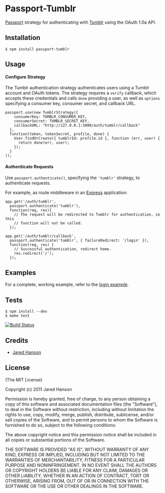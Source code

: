 # Passport-Tumblr

[Passport](https://github.com/jaredhanson/passport) strategy for authenticating
with [Tumblr](https://www.tumblr.com/) using the OAuth 1.0a API.

## Installation

    $ npm install passport-tumblr

## Usage

#### Configure Strategy

The Tumblr authentication strategy authenticates users using a Tumblr account
and OAuth tokens.  The strategy requires a `verify` callback, which accepts
these credentials and calls `done` providing a user, as well as `options`
specifying a consumer key, consumer secret, and callback URL.

    passport.use(new TumblrStrategy({
        consumerKey: TUMBLR_CONSUMER_KEY,
        consumerSecret: TUMBLR_SECRET_KEY,
        callbackURL: "http://127.0.0.1:3000/auth/tumblr/callback"
      },
      function(token, tokenSecret, profile, done) {
        User.findOrCreate({ tumblrId: profile.id }, function (err, user) {
          return done(err, user);
        });
      }
    ));

#### Authenticate Requests

Use `passport.authenticate()`, specifying the `'tumblr'` strategy, to
authenticate requests.

For example, as route middleware in an [Express](http://expressjs.com/)
application:

    app.get('/auth/tumblr',
      passport.authenticate('tumblr'),
      function(req, res){
        // The request will be redirected to Tumblr for authentication, so this
        // function will not be called.
      });
    
    app.get('/auth/tumblr/callback', 
      passport.authenticate('tumblr', { failureRedirect: '/login' }),
      function(req, res) {
        // Successful authentication, redirect home.
        res.redirect('/');
      });

## Examples

For a complete, working example, refer to the [login example](https://github.com/jaredhanson/passport-tumblr/tree/master/examples/login).

## Tests

    $ npm install --dev
    $ make test

[![Build Status](https://secure.travis-ci.org/jaredhanson/passport-tumblr.png)](http://travis-ci.org/jaredhanson/passport-tumblr)

## Credits

  - [Jared Hanson](http://github.com/jaredhanson)

## License

(The MIT License)

Copyright (c) 2011 Jared Hanson

Permission is hereby granted, free of charge, to any person obtaining a copy of
this software and associated documentation files (the "Software"), to deal in
the Software without restriction, including without limitation the rights to
use, copy, modify, merge, publish, distribute, sublicense, and/or sell copies of
the Software, and to permit persons to whom the Software is furnished to do so,
subject to the following conditions:

The above copyright notice and this permission notice shall be included in all
copies or substantial portions of the Software.

THE SOFTWARE IS PROVIDED "AS IS", WITHOUT WARRANTY OF ANY KIND, EXPRESS OR
IMPLIED, INCLUDING BUT NOT LIMITED TO THE WARRANTIES OF MERCHANTABILITY, FITNESS
FOR A PARTICULAR PURPOSE AND NONINFRINGEMENT. IN NO EVENT SHALL THE AUTHORS OR
COPYRIGHT HOLDERS BE LIABLE FOR ANY CLAIM, DAMAGES OR OTHER LIABILITY, WHETHER
IN AN ACTION OF CONTRACT, TORT OR OTHERWISE, ARISING FROM, OUT OF OR IN
CONNECTION WITH THE SOFTWARE OR THE USE OR OTHER DEALINGS IN THE SOFTWARE.

